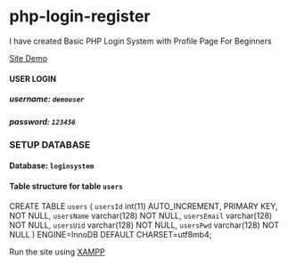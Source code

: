 # php-login-register
I have created Basic PHP Login System with Profile Page For Beginners

[Site Demo](https://tinny-armories.000webhostapp.com/)
#### USER LOGIN
##### username: `demouser`
##### password: `123456`

### SETUP DATABASE
#### Database: `loginsystem`
#### Table structure for table `users`

CREATE TABLE `users` (
  `usersId` int(11) AUTO_INCREMENT, PRIMARY KEY, NOT NULL,
  `usersName` varchar(128) NOT NULL,
  `usersEmail` varchar(128) NOT NULL,
  `usersUid` varchar(128) NOT NULL,
  `usersPwd` varchar(128) NOT NULL
) ENGINE=InnoDB DEFAULT CHARSET=utf8mb4;


Run the site using [XAMPP](https://www.apachefriends.org/)
